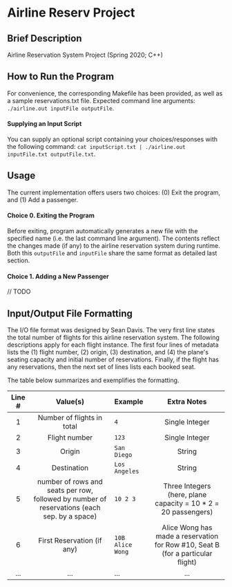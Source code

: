 # Airline Reserv Project

## Brief Description
Airline Reservation System Project (Spring 2020; C++)

## How to Run the Program
For convenience, the corresponding Makefile has been provided, as well as a sample reservations.txt file. Expected command line arguments: ```./airline.out inputFile outputFile```.

#### Supplying an Input Script
You can supply an optional script containing your choices/responses with the following command: ```cat inputScript.txt | ./airline.out inputFile.txt outputFile.txt```.

## Usage
The current implementation offers users two choices: (0) Exit the program, and (1) Add a passenger.

#### Choice 0. Exiting the Program
Before exiting, program automatically generates a new file with the specified name (i.e. the last command line argument). The contents reflect the changes made (if any) to the airline reservation system during runtime. Both this ```outputFile``` and ```inputFile``` share the same format as detailed last section.

#### Choice 1. Adding a New Passenger
// TODO

## Input/Output File Formatting
The I/O file format was designed by Sean Davis. The very first line states the total number of flights for this airline reservation system. The following descriptions apply for each flight instance. The first four lines of metadata lists the (1) flight number, (2) origin, (3) destination, and (4) the plane's seating capacity and initial number of reservations. Finally, if the flight has any reservations, then the next set of lines lists each booked seat. 

The table below summarizes and exemplifies the formatting.

| Line # | Value(s) | Example | Extra Notes |
| :------: | :--------: | :----------- | :--------:|
| 1 | Number of flights in total |  ```4```| Single Integer |
| 2 | Flight number | ```123``` | Single Integer |
| 3 | Origin | ```San Diego``` | String |
| 4 | Destination | ```Los Angeles``` | String |
| 5 | number of rows and seats per row, followed by number of reservations (each sep. by a space)| ```10 2 3``` | Three Integers (here, plane capacity = 10 * 2 = 20 passengers) |
| 6 | First Reservation (if any) | ```10B Alice Wong``` | Alice Wong has made a reservation for Row #10, Seat B (for a particular flight) |
| ...| ...| ...|...|
